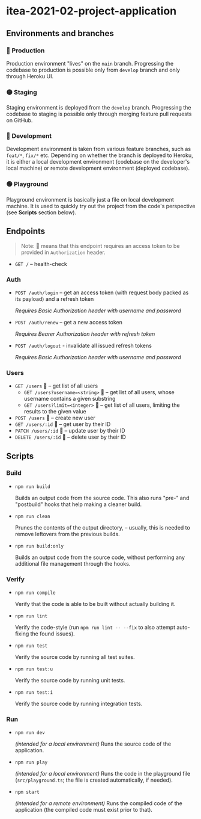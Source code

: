 # itea-2021-02-project-application

## Environments and branches

### 🔴 Production

Production environment "lives" on the `main` branch. Progressing the codebase to production is possible only from `develop` branch and only through Heroku UI.

<!-- TODO: add Heroku app ID (?) -->

### 🟡 Staging

Staging environment is deployed from the `develop` branch. Progressing the codebase to staging is possible only through merging feature pull requests on GitHub.

<!-- TODO: add Heroku app ID (?) -->

### 🔵 Development

Development environment is taken from various feature branches, such as `feat/*`, `fix/*` etc. Depending on whether the branch is deployed to Heroku, it is either a local development environment (codebase on the developer's local machine) or remote development environment (deployed codebase).

### 🟢 Playground

Playground environment is basically just a file on local development machine. It is used to quickly try out the project from the code's perspective (see **Scripts** section below).

## Endpoints

> Note: 🔐 means that this endpoint requires an access token to be provided in `Authorization` header.

- `GET /` – health-check

### Auth

- `POST /auth/login` – get an access token (with request body packed as its payload) and a refresh token

	_Requires Basic Authorization header with username and password_

- `POST /auth/renew` – get a new access token

	_Requires Bearer Authorization header with refresh token_

- `POST /auth/logout` - invalidate all issued refresh tokens

	_Requires Basic Authorization header with username and password_

### Users


- `GET /users` 🔐 – get list of all users
	- `GET /users?username=<string>` 🔐 – get list of all users, whose username contains a given substring
	- `GET /users?limit=<integer>` 🔐 – get list of all users, limiting the results to the given value
- `POST /users` 🔐 – create new user
- `GET /users/:id` 🔐 – get user by their ID
- `PATCH /users/:id` 🔐 – update user by their ID
- `DELETE /users/:id` 🔐 – delete user by their ID

## Scripts

### Build

- `npm run build`

	Builds an output code from the source code. This also runs "pre-" and "postbuild" hooks that help making a cleaner build.

- `npm run clean`

	Prunes the contents of the output directory, – usually, this is needed to remove leftovers from the previous builds.

- `npm run build:only`

	Builds an output code from the source code, without performing any additional file management through the hooks.

### Verify

- `npm run compile`

	Verify that the code is able to be built without actually building it.

- `npm run lint`

	Verify the code-style (run `npm run lint -- --fix` to also attempt auto-fixing the found issues).

- `npm run test`

	Verify the source code by running all test suites.

- `npm run test:u`

	Verify the source code by running unit tests.

- `npm run test:i`

	Verify the source code by running integration tests.

### Run

- `npm run dev`

	_(intended for a local environment)_ Runs the source code of the application.

- `npm run play`

	_(intended for a local environment)_ Runs the code in the playground file (`src/playground.ts`; the file is created automatically, if needed).

- `npm start`

	_(intended for a remote environment)_ Runs the compiled code of the application (the compiled code must exist prior to that).
